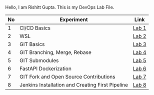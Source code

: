 Hello, I am Rishitt Gupta. This is my DevOps Lab File.

| No | Experiment                                | Link |
|----|-------------------------------------------|------|
| 1  | CI/CD Basics                              | [Lab 1](./Rishitt_Gupta_DevOps_Lab_1.md) |
| 2  | WSL                                       | [Lab 2](./Rishitt_Gupta_DevOps_Lab_2.md) |
| 3  | GIT Basics                                | [Lab 3](./Rishitt_Gupta_DevOps_Lab_3.md) |
| 4  | GIT Branching, Merge, Rebase              | [Lab 4](./Rishitt_Gupta_DevOps_Lab_4.md) |
| 5  | GIT Submodules                            | [Lab 5](./Rishitt_Gupta_DevOps_Lab_5.md) |
| 6  | FastAPI Dockerization                     | [Lab 6](./Rishitt_Gupta_DevOps_Lab_6.md) |
| 7  | GIT Fork and Open Source Contributions    | [Lab 7](./Rishitt_Gupta_DevOps_Lab_7.md) |
| 8  | Jenkins Installation and Creating First Pipeline    | [Lab 8](./Rishitt_Gupta_DevOps_Lab_8.md) |

